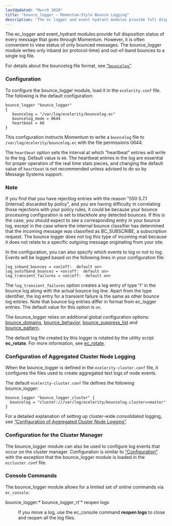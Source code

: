 ```yaml
---
lastUpdated: "March 2020"
title: "bounce_logger – Momentum-Style Bounce Logging"
description: "The ec logger and event hydrant modules provide full disposition status of every message that goes through Momentum However it is often convenient to view status of only bounced messages The bounce logger module writes only inband or protocol time and out of band bounces to a single log file..."
---
```


<a name="idp20047184"></a> 

The ec_logger and event_hydrant modules provide full disposition status of every message that goes through Momentum. However, it is often convenient to view status of only bounced messages. The bounce_logger module writes only inband (or protocol-time) and out-of-band bounces to a single log file.

For details about the bouncelog file format, see [“`bouncelog`”](/momentum/4/log-formats-bouncelog).

### <a name="modules.bounce_logger.node"></a> Configuration

To configure the bounce_logger module, load it in the `ecelerity.conf` file. The following is the default configuration:

<a name="modules.bounce_logger.node.example"></a> 


```
bounce_logger "bounce_logger"
{
   bouncelog = "/var/log/ecelerity/bouncelog.ec"
   bouncelog_mode = 0644
   heartbeat = 60
}
```

This configuration instructs Momentum to write a `bouncelog` file to `/var/log/ecelerity/bouncelog.ec` with the file permissions 0644.

The `heartbeat` option sets the interval at which "heartbeat" entries will write to the log. Default value is `60`. The heartbeat entries in the log are essential for proper operation of the real time stats pieces, and changing the default value of `heartbeat` is not recommended unless advised to do so by Message Systems support.

### Note

If you find that you have rejectlog entries with the reason "550 5.7.1 [internal] discarded by policy", and you are having difficulty in correlating those rejections with your policy rules, it could be because your bounce processing configuration is set to blackhole any detected bounces. If this is the case, you should expect to see a corresponding entry in your bounce log, except in the case where the internal bounce classifier has determined that the incoming message was classified as BC_SUBSCRIBE, a subscription request. The bounce logger does not log this type of incoming mail because it does not relate to a specific outgoing message originating from your site.

In the configuration, you can also specify which events to log or not to log. Events will be logged based on the following lines in your configuration file:

```
log_inband_bounces = <on|off:  default on>
log_outofband_bounces = <on|off:  default on>
log_transient_failures = <on|off:  default on>
```

The `log_transient_failures` option creates a log entry of type ‘`T`’ in the bounce log along with the actual bounce log line. Apart from the type identifier, the log entry for a transient failure is the same as other bounce log entries. Note that bounce log entries differ in format from ec_logger entries. The default value for this option is `on`.

The bounce_logger relies on additional global configuration options: [bounce_domains](/momentum/4/config/ref-bounce-domains), [bounce_behavior](/momentum/4/config/ref-bounce-behavior), [bounce_suppress_list](/momentum/4/config/ref-bounce-suppress-list) and [bounce_pattern](/momentum/4/config/ref-bounce-pattern).

The default log file created by this logger is rotated by the utility script **ec_rotate**. For more information, see [ec_rotate](/momentum/4/executable/ec-rotate).

### <a name="modules.bounce_logger.cluster"></a> Configuration of Aggregated Cluster Node Logging

When the bounce_logger is defined in the `ecelerity-cluster.conf` file, it configures the files used to create aggregated text logs of node events.

The default `ecelerity-cluster.conf` file defines the following bounce_logger:

<a name="modules.bounce_logger.cluster.example"></a> 


```
bounce_logger "bounce_logger_cluster" {
  bouncelog = "cluster:///var/log/ecelerity/bouncelog.cluster=>master"
}
```

For a detailed explanation of setting up cluster-wide consolidated logging, see [“Configuration of Aggregated Cluster Node Logging”](/momentum/4/modules/ec-logger#modules.ec_logger.cluster).

### <a name="modules.bounce_logger.eccmgr"></a> Configuration for the Cluster Manager

The bounce_logger module can also be used to configure log events that occur on the cluster manager. Configuration is similar to [“Configuration”](/momentum/4/modules/bounce-logger#modules.bounce_logger.node) with the exception that the bounce_logger module is loaded in the `eccluster.conf` file.

### <a name="modules.bounce_logger.console"></a> Console Commands

The bounce_logger module allows for a limited set of online commands via `ec_console`:

<dl class="variablelist">

<dt>bounce_logger:*`bounce_logger_rt`* reopen logs</dt>

<dd>

If you move a log, use the ec_console command **reopen logs**      to close and reopen all the log files.

</dd>

</dl>
